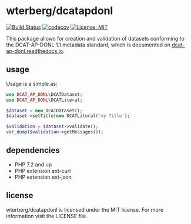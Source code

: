 # wterberg/dcatapdonl

[![Build Status][travis-image]][travis-url] 
[![codecov][codecov-image]][codecov-url]
[![License: MIT][mit-image]][mit-url]

[travis-image]: https://travis-ci.org/WterBerg/php-dcatapdonl.svg?branch=master
[travis-url]: https://travis-ci.org/WterBerg/php-dcatapdonl
[codecov-image]: https://codecov.io/gh/WterBerg/php-dcatapdonl/branch/master/graph/badge.svg
[codecov-url]: https://codecov.io/gh/WterBerg/php-dcatapdonl
[mit-image]: https://img.shields.io/badge/License-MIT-yellow.svg
[mit-url]: https://opensource.org/licenses/MIT

This package allows for creation and validation of datasets conforming to the DCAT-AP-DONL 1.1 
metadata standard, which is documented on [dcat-ap-donl.readthedocs.io](https://dcat-ap-donl.readthedocs.io).

## usage
Usage is a simple as:

```php
use DCAT_AP_DONL\DCATDataset;
use DCAT_AP_DONL\DCATLiteral;

$dataset = new DCATDataset();
$dataset->setTitle(new DCATLiteral('my Title');

$validation = $dataset->validate();
var_dump($validation->getMessages());
```

## dependencies

- PHP 7.2 and up
- PHP extension ext-curl
- PHP extension ext-json

## license

wterberg/dcatapdonl is licensed under the MIT license. For more information visit the LICENSE file.
